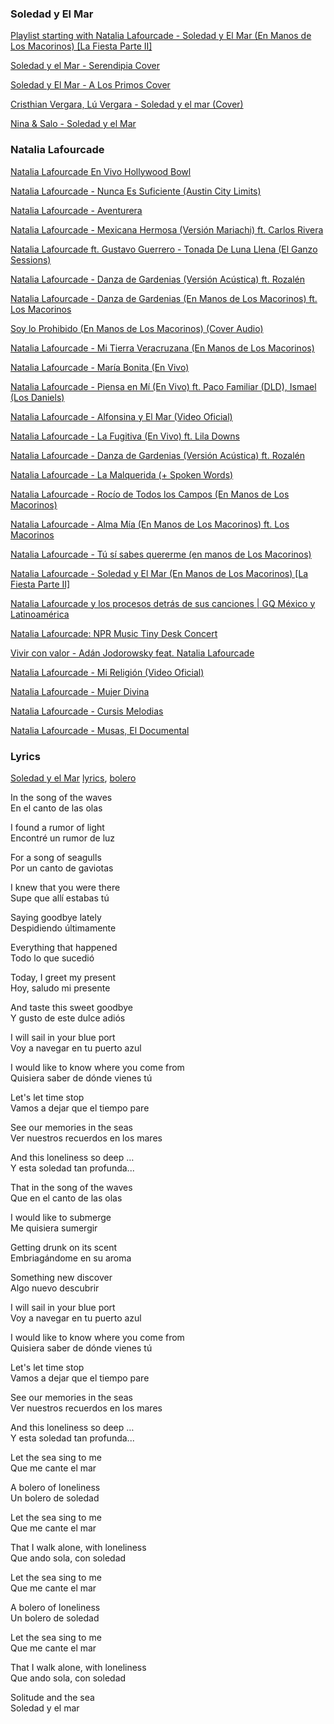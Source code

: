 
### Soledad y El Mar

[Playlist starting with Natalia Lafourcade - Soledad y El Mar (En Manos de Los Macorinos) [La Fiesta Parte II]](https://www.youtube.com/watch?v=gd4jntP0tco&list=RDgd4jntP0tco&start_radio=1)

[Soledad y el Mar - Serendipia Cover](https://www.youtube.com/watch?v=uP0a23NFrn4)

[Soledad y El Mar - A Los Primos Cover](https://www.youtube.com/watch?v=dE75xiMvio0)

[Cristhian Vergara, Lú Vergara - Soledad y el mar (Cover)](https://www.youtube.com/watch?v=KbwrreYEwBE)

[Nina & Salo - Soledad y el Mar](https://www.youtube.com/watch?v=O7KUlbk_uQ8)

### Natalia Lafourcade

[Natalia Lafourcade En Vivo Hollywood Bowl](https://www.youtube.com/watch?v=QmwGfJwZ_xw)

[Natalia Lafourcade - Nunca Es Suficiente (Austin City Limits)](https://www.youtube.com/watch?v=JNz2rEx7BCU)

[Natalia Lafourcade - Aventurera](https://www.youtube.com/watch?v=X2klIu-jgQ8)

[Natalia Lafourcade - Mexicana Hermosa (Versión Mariachi) ft. Carlos Rivera](https://www.youtube.com/watch?v=uv5lHe14Dgk)

[Natalia Lafourcade ft. Gustavo Guerrero - Tonada De Luna Llena (El Ganzo Sessions)](https://www.youtube.com/watch?v=wgT2wrK4p9s)

[Natalia Lafourcade - Danza de Gardenias (Versión Acústica) ft. Rozalén](https://www.youtube.com/watch?v=E6wuWc6w9D8)

[Natalia Lafourcade - Danza de Gardenias (En Manos de Los Macorinos) ft. Los Macorinos](https://www.youtube.com/watch?v=nT5ejVJhios&list=OLAK5uy_lfz5ebgK2EWARdW3kt2XbwBTm4TAmfYs4)

[Soy lo Prohibido (En Manos de Los Macorinos) (Cover Audio)](https://www.youtube.com/watch?v=iVzb_74gibk)

[Natalia Lafourcade - Mi Tierra Veracruzana (En Manos de Los Macorinos)](https://www.youtube.com/watch?v=3ZIgdr0a07o)

[Natalia Lafourcade - María Bonita (En Vivo)](https://www.youtube.com/watch?v=6bjSGZo6fFc)

[Natalia Lafourcade - Piensa en Mí (En Vivo) ft. Paco Familiar (DLD), Ismael (Los Daniels)](https://www.youtube.com/watch?v=zbVND6uRBwU)

[Natalia Lafourcade - Alfonsina y El Mar (Video Oficial)](https://www.youtube.com/watch?v=edLHHvTx6-w)

[Natalia Lafourcade - La Fugitiva (En Vivo) ft. Lila Downs](https://www.youtube.com/watch?v=Ov3F5-oWMjA)

[Natalia Lafourcade - Danza de Gardenias (Versión Acústica) ft. Rozalén](https://www.youtube.com/watch?v=E6wuWc6w9D8)

[Natalia Lafourcade - La Malquerida (+ Spoken Words)](https://www.youtube.com/watch?v=yE47F7mI3Ro)

[Natalia Lafourcade - Rocío de Todos los Campos (En Manos de Los Macorinos)](https://www.youtube.com/watch?v=atYrp4k2nJQ)

[Natalia Lafourcade - Alma Mía (En Manos de Los Macorinos) ft. Los Macorinos](https://www.youtube.com/watch?v=zZGF3vRDyIE)

[Natalia Lafourcade - Tú sí sabes quererme (en manos de Los Macorinos)](https://www.youtube.com/watch?v=ABLT6hdgEek)

[Natalia Lafourcade - Soledad y El Mar (En Manos de Los Macorinos) [La Fiesta Parte II]](https://www.youtube.com/watch?v=gd4jntP0tco)

[Natalia Lafourcade y los procesos detrás de sus canciones | GQ México y Latinoamérica](https://www.youtube.com/watch?v=xciXjV_a06I)

[Natalia Lafourcade: NPR Music Tiny Desk Concert](https://www.youtube.com/watch?v=JODaYjDyjyQ)

[Vivir con valor - Adán Jodorowsky feat. Natalia Lafourcade](https://www.youtube.com/watch?v=hUrlHEsmFMA)

[Natalia Lafourcade - Mi Religión (Video Oficial)](https://www.youtube.com/watch?v=C7uuUJSYXZU)

[Natalia Lafourcade - Mujer Divina](https://www.youtube.com/watch?v=I30mGyTPmmM)

[Natalia Lafourcade - Cursis Melodias](https://www.youtube.com/watch?v=6jx4YXykPYQ)

[Natalia Lafourcade - Musas, El Documental](https://www.youtube.com/watch?v=w-9N4kcNpmw)

### Lyrics

[Soledad y el Mar](https://www.youtube.com/watch?v=gd4jntP0tco)
[lyrics](https://www.google.com/search?q=lyrics+soledad+y+el+mar&oq=lyrics+soledad+&aqs=chrome.0.0i512j69i57j0i512j0i22i30l7.3513j0j7&sourceid=chrome&ie=UTF-8),
[bolero](https://www.google.com/search?q=what+is+a+bolero&oq=what+is+a+bolero&aqs=chrome..69i57j0i512l8j0i10i512.3653j0j7&sourceid=chrome&ie=UTF-8)

In the song of the waves  
En el canto de las olas

I found a rumor of light  
Encontré un rumor de luz

For a song of seagulls  
Por un canto de gaviotas

I knew that you were there  
Supe que allí estabas tú

Saying goodbye lately  
Despidiendo últimamente

Everything that happened  
Todo lo que sucedió

Today, I greet my present  
Hoy, saludo mi presente

And taste this sweet goodbye  
Y gusto de este dulce adiós

I will sail in your blue port  
Voy a navegar en tu puerto azul

I would like to know where you come from  
Quisiera saber de dónde vienes tú

Let's let time stop  
Vamos a dejar que el tiempo pare

See our memories in the seas  
Ver nuestros recuerdos en los mares

And this loneliness so deep ...  
Y esta soledad tan profunda...

That in the song of the waves  
Que en el canto de las olas

I would like to submerge  
Me quisiera sumergir

Getting drunk on its scent  
Embriagándome en su aroma

Something new discover  
Algo nuevo descubrir

I will sail in your blue port  
Voy a navegar en tu puerto azul

I would like to know where you come from  
Quisiera saber de dónde vienes tú

Let's let time stop  
Vamos a dejar que el tiempo pare

See our memories in the seas  
Ver nuestros recuerdos en los mares

And this loneliness so deep ...  
Y esta soledad tan profunda...

Let the sea sing to me  
Que me cante el mar

A bolero of loneliness  
Un bolero de soledad

Let the sea sing to me  
Que me cante el mar

That I walk alone, with loneliness  
Que ando sola, con soledad

Let the sea sing to me  
Que me cante el mar

A bolero of loneliness  
Un bolero de soledad

Let the sea sing to me  
Que me cante el mar

That I walk alone, with loneliness  
Que ando sola, con soledad

Solitude and the sea  
Soledad y el mar
